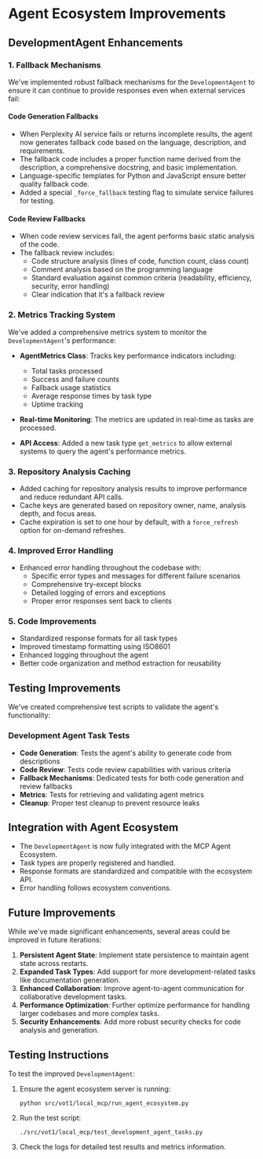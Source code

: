 # Agent Ecosystem Improvements

## DevelopmentAgent Enhancements

### 1. Fallback Mechanisms

We've implemented robust fallback mechanisms for the `DevelopmentAgent` to ensure it can continue to provide responses even when external services fail:

#### Code Generation Fallbacks

- When Perplexity AI service fails or returns incomplete results, the agent now generates fallback code based on the language, description, and requirements.
- The fallback code includes a proper function name derived from the description, a comprehensive docstring, and basic implementation.
- Language-specific templates for Python and JavaScript ensure better quality fallback code.
- Added a special `_force_fallback` testing flag to simulate service failures for testing.

#### Code Review Fallbacks

- When code review services fail, the agent performs basic static analysis of the code.
- The fallback review includes:
  - Code structure analysis (lines of code, function count, class count)
  - Comment analysis based on the programming language
  - Standard evaluation against common criteria (readability, efficiency, security, error handling)
  - Clear indication that it's a fallback review

### 2. Metrics Tracking System

We've added a comprehensive metrics system to monitor the `DevelopmentAgent`'s performance:

- **AgentMetrics Class**: Tracks key performance indicators including:
  - Total tasks processed
  - Success and failure counts
  - Fallback usage statistics
  - Average response times by task type
  - Uptime tracking

- **Real-time Monitoring**: The metrics are updated in real-time as tasks are processed.

- **API Access**: Added a new task type `get_metrics` to allow external systems to query the agent's performance metrics.

### 3. Repository Analysis Caching

- Added caching for repository analysis results to improve performance and reduce redundant API calls.
- Cache keys are generated based on repository owner, name, analysis depth, and focus areas.
- Cache expiration is set to one hour by default, with a `force_refresh` option for on-demand refreshes.

### 4. Improved Error Handling

- Enhanced error handling throughout the codebase with:
  - Specific error types and messages for different failure scenarios
  - Comprehensive try-except blocks
  - Detailed logging of errors and exceptions
  - Proper error responses sent back to clients

### 5. Code Improvements

- Standardized response formats for all task types
- Improved timestamp formatting using ISO8601
- Enhanced logging throughout the agent
- Better code organization and method extraction for reusability

## Testing Improvements

We've created comprehensive test scripts to validate the agent's functionality:

### Development Agent Task Tests

- **Code Generation**: Tests the agent's ability to generate code from descriptions
- **Code Review**: Tests code review capabilities with various criteria
- **Fallback Mechanisms**: Dedicated tests for both code generation and review fallbacks
- **Metrics**: Tests for retrieving and validating agent metrics
- **Cleanup**: Proper test cleanup to prevent resource leaks

## Integration with Agent Ecosystem

- The `DevelopmentAgent` is now fully integrated with the MCP Agent Ecosystem.
- Task types are properly registered and handled.
- Response formats are standardized and compatible with the ecosystem API.
- Error handling follows ecosystem conventions.

## Future Improvements

While we've made significant enhancements, several areas could be improved in future iterations:

1. **Persistent Agent State**: Implement state persistence to maintain agent state across restarts.
2. **Expanded Task Types**: Add support for more development-related tasks like documentation generation.
3. **Enhanced Collaboration**: Improve agent-to-agent communication for collaborative development tasks.
4. **Performance Optimization**: Further optimize performance for handling larger codebases and more complex tasks.
5. **Security Enhancements**: Add more robust security checks for code analysis and generation.

## Testing Instructions

To test the improved `DevelopmentAgent`:

1. Ensure the agent ecosystem server is running:
   ```
   python src/vot1/local_mcp/run_agent_ecosystem.py
   ```

2. Run the test script:
   ```
   ./src/vot1/local_mcp/test_development_agent_tasks.py
   ```

3. Check the logs for detailed test results and metrics information. 